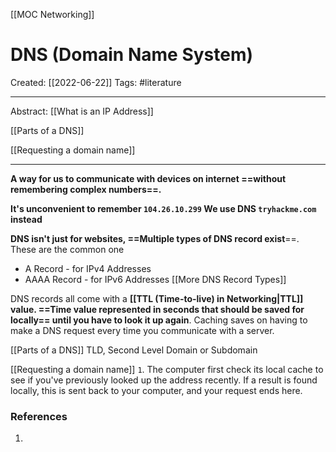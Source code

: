 [[MOC Networking]]

# DNS (Domain Name System)
Created:  [[2022-06-22]]
Tags: #literature  

---
Abstract:
[[What is an IP Address]]

[[Parts of a DNS]]

[[Requesting a domain name]]

---
**A way for us to communicate with devices on internet
==without remembering complex numbers==.** 

**It's unconvenient to remember `104.26.10.299` 
We use DNS `tryhackme.com` instead**  



**DNS isn't just for websites, 
==Multiple types of DNS record exist**==. 
These are the common one
- A Record - for IPv4 Addresses
- AAAA Record - for IPv6 Addresses
[[More DNS Record Types]]


DNS records all come with a **[[TTL (Time-to-live) in Networking|TTL]] value. ==Time value represented in seconds that should be saved for locally== until you have to look it up again**. Caching saves on having to make a DNS request every time you communicate with a server. 




[[Parts of a DNS]]
TLD, Second Level Domain or Subdomain


[[Requesting a domain name]]
`1`. The computer first check its local cache to see if you've previously looked up the address recently. If a result is found locally, this is sent back to your computer, and your request ends here. 












### References
1. 